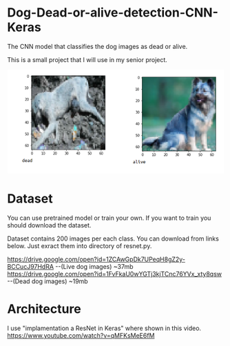 # Dog-Dead-or-alive-detection-CNN-Keras
The CNN model that classifies the dog images as dead or alive.

This is a small project that I will use in my senior project. 

![alt_img](./image.png)<br>


# Dataset

You can use pretrained model or train your own. 
If you want to train you should download the dataset.

Dataset contains 200 images per each class. You can download from links below. Just exract them into directory of resnet.py.

https://drive.google.com/open?id=1ZCAwGpDk7UPeqH8gZ2y-BCCucJ97HdRA --(Live dog images) ~37mb
https://drive.google.com/open?id=1FvFkaU0wYGTj3kjTCnc76YVx_xty8qsw --(Dead dog images) ~19mb


# Architecture


I use "implamentation a ResNet in Keras" where shown in this video.
https://www.youtube.com/watch?v=qMFKsMeE6fM



